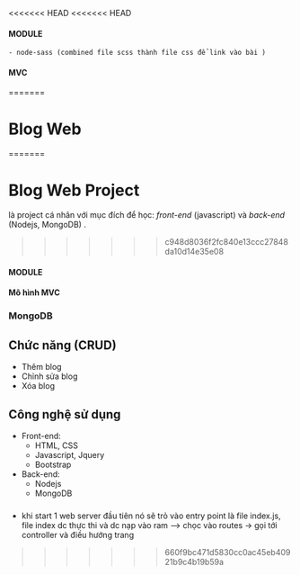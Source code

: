 
<<<<<<< HEAD
<<<<<<< HEAD

#### MODULE 
    - node-sass (combined file scss thành file css để link vào bài )
#### MVC
=======
# Blog Web
=======
# Blog Web Project
là project cá nhân với mục đích để học: *front-end* (javascript) và *back-end* (Nodejs, MongoDB) .
>>>>>>> c948d8036f2fc840e13ccc27848da10d14e35e08

#### MODULE 
#### Mô hình MVC
### MongoDB
## Chức năng (CRUD)

- Thêm blog
- Chỉnh sửa blog
- Xóa blog


## Công nghệ sử dụng
- Front-end: 
    - HTML, CSS
    - Javascript, Jquery
    - Bootstrap
- Back-end:
    - Nodejs
    - MongoDB

###
- khi start 1 web server
    đầu tiên nó sẽ trỏ vào entry point là file index.js, file index dc thực thi và dc nạp vào ram --> chọc vào routes -> gọi tới controller và điều hướng trang


>>>>>>> 660f9bc471d5830cc0ac45eb40921b9c4b19b59a
 


 
